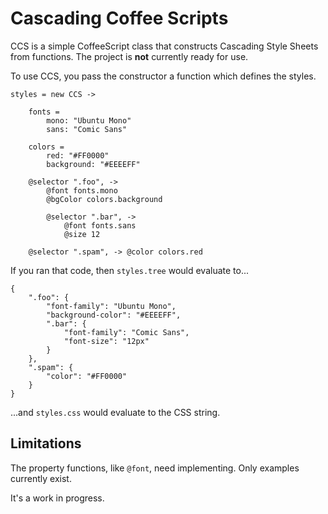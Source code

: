 # Cascading Coffee Scripts

CCS is a simple CoffeeScript class that constructs Cascading Style
Sheets from functions. The project is **not** currently ready for use.

To use CCS, you pass the constructor a function which defines the styles.

    styles = new CCS ->

        fonts =
            mono: "Ubuntu Mono"
            sans: "Comic Sans"

        colors =
            red: "#FF0000"
            background: "#EEEEFF"

        @selector ".foo", ->
            @font fonts.mono
            @bgColor colors.background

            @selector ".bar", ->
                @font fonts.sans
                @size 12

        @selector ".spam", -> @color colors.red

If you ran that code, then `styles.tree` would evaluate to...

    {
        ".foo": {
            "font-family": "Ubuntu Mono",
            "background-color": "#EEEEFF",
            ".bar": {
                "font-family": "Comic Sans",
                "font-size": "12px"
            }
        },
        ".spam": {
            "color": "#FF0000"
        }
    }

...and `styles.css` would evaluate to the CSS string.

## Limitations

The property functions, like `@font`, need implementing. Only examples currently exist.

It's a work in progress.
